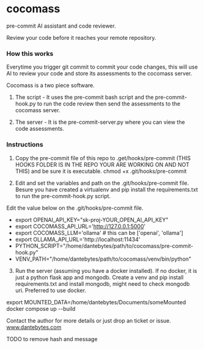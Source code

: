 # cocomass

pre-commit AI assistant and code reviewer.

Review your code before it reaches your remote repository.

### How this works
Everytime you trigger git commit to commit your code changes, this will use AI to review your code and store its assessments to the cocomass server.

Cocomass is a two piece software.
1. The script - It uses the pre-commit bash script and the pre-commit-hook.py to run the code review then send the assessments to the cocomass server.

2. The server - It is the pre-commit-server.py where you can view the code assessments.

### Instructions
1. Copy the pre-commit file of this repo to .get/hooks/pre-commit (THIS HOOKS FOLDER IS IN THE REPO YOUR ARE WORKING ON AND NOT THIS) and be sure it is executable.
chmod +x .git/hooks/pre-commit

2. Edit and set the variables and path on the .git/hooks/pre-commit file.
Besure you have created a virtualenv and pip install the requirements.txt to run the pre-commit-hook.py script.

Edit the value below on the .git/hooks/pre-commit file. 
- export OPENAI_API_KEY="sk-proj-YOUR_OPEN_AI_API_KEY"
- export COCOMASS_API_URL='http://127.0.0.1:5000'
- export COCOMASS_LLM='ollama' # this can be ['openai', 'ollama']
- export OLLAMA_API_URL='http://localhost:11434'
- PYTHON_SCRIPT="/home/dantebytes/path/to/cocomass/pre-commit-hook.py"
- VENV_PATH="/home/dantebytes/path/to/cocomass/venv/bin/python"

3. Run the server (assuming you have a docker installed). If no docker, it is just a python flask app and mongodb. Create a venv and pip install requirements.txt and install mongodb, might need to check mongodb uri. Preferred to use docker.

export MOUNTED_DATA=/home/dantebytes/Documents/someMounted
docker compose up --build

Contact the author for more details or just drop an ticket or issue.
www.dantebytes.com


TODO
to remove hash and message